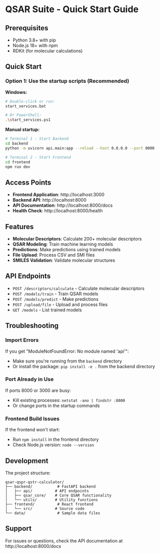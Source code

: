 # QSAR Suite - Quick Start Guide

## Prerequisites

- Python 3.8+ with pip
- Node.js 18+ with npm
- RDKit (for molecular calculations)

## Quick Start

### Option 1: Use the startup scripts (Recommended)

**Windows:**
```bash
# Double-click or run:
start_services.bat

# Or PowerShell:
.\start_services.ps1
```

**Manual startup:**
```bash
# Terminal 1 - Start Backend
cd backend
python -m uvicorn api.main:app --reload --host 0.0.0.0 --port 8000

# Terminal 2 - Start Frontend  
cd frontend
npm run dev
```

## Access Points

- **Frontend Application**: http://localhost:3000
- **Backend API**: http://localhost:8000
- **API Documentation**: http://localhost:8000/docs
- **Health Check**: http://localhost:8000/health

## Features

- **Molecular Descriptors**: Calculate 200+ molecular descriptors
- **QSAR Modeling**: Train machine learning models
- **Predictions**: Make predictions using trained models
- **File Upload**: Process CSV and SMI files
- **SMILES Validation**: Validate molecular structures

## API Endpoints

- `POST /descriptors/calculate` - Calculate molecular descriptors
- `POST /models/train` - Train QSAR models
- `POST /models/predict` - Make predictions
- `POST /upload/file` - Upload and process files
- `GET /models` - List trained models

## Troubleshooting

### Import Errors
If you get "ModuleNotFoundError: No module named 'api'":
- Make sure you're running from the `backend` directory
- Or install the package: `pip install -e .` from the backend directory

### Port Already in Use
If ports 8000 or 3000 are busy:
- Kill existing processes: `netstat -ano | findstr :8000`
- Or change ports in the startup commands

### Frontend Build Issues
If the frontend won't start:
- Run `npm install` in the frontend directory
- Check Node.js version: `node --version`

## Development

The project structure:
```
qsar-qspr-qstr-calculator/
├── backend/           # FastAPI backend
│   ├── api/          # API endpoints
│   ├── qsar_core/    # Core QSAR functionality
│   └── utils/        # Utility functions
├── frontend/          # React frontend
│   └── src/          # Source code
└── data/              # Sample data files
```

## Support

For issues or questions, check the API documentation at http://localhost:8000/docs 